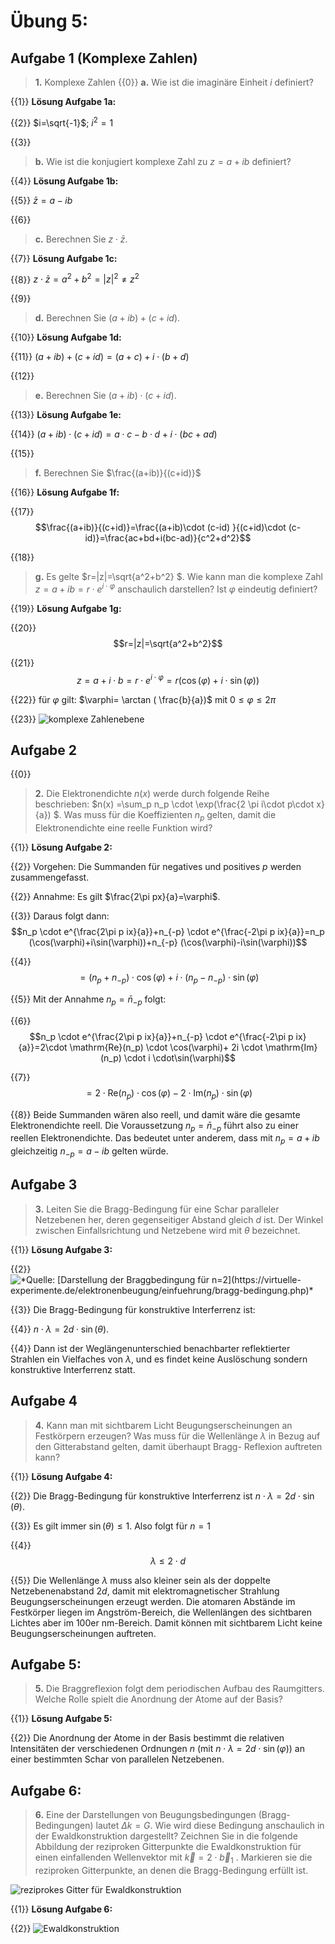 <!--
author:   Claudia Funke

email:    claudia.funke@physik.tu-freiberg.de

version:  0.0.1

language: de

narrator: Deutsch Female

comment:  Struktur der Materie Übung 5

@style
.lia-toc__bottom {
    display: none;
}
@end


import: https://raw.githubusercontent.com/liaTemplates/KekuleJS/master/README.md

-->




# Übung 5: 


## Aufgabe 1 (Komplexe Zahlen)
> __1.__ Komplexe Zahlen
{{0}}
>__a.__  Wie ist die imaginäre Einheit $i$ definiert?

{{1}}
**Lösung Aufgabe 1a:**

{{2}}
$i=\sqrt{-1}$; $i^2=1$

{{3}}
>__b.__  Wie ist die konjugiert komplexe  Zahl zu $z=a+ib$ definiert?

{{4}}
**Lösung Aufgabe 1b:**

{{5}}
$\bar{z}=a-ib$ 

{{6}}
>__c.__  Berechnen Sie $z\cdot \bar{z}$.

{{7}}
**Lösung Aufgabe 1c:**

{{8}}
$z\cdot \bar{z}=a^2+b^2=|z|^2 \ne z^2$

{{9}}
>__d.__  Berechnen Sie $(a+ib)+(c+id)$.


{{10}}
**Lösung Aufgabe 1d:**

{{11}}
$(a+ib)+(c+id)=(a+c)+i\cdot(b+d)$

{{12}}
>__e.__  Berechnen Sie $(a+ib)\cdot(c+id)$.

{{13}}
**Lösung Aufgabe 1e:**

{{14}}
$(a+ib)\cdot(c+id)=a\cdot c -b \cdot d +i\cdot (bc+ad)$

{{15}}
>__f.__  Berechnen Sie $\frac{(a+ib)}{(c+id)}$

{{16}}
**Lösung Aufgabe 1f:**

{{17}}
 $$\frac{(a+ib)}{(c+id)}=\frac{(a+ib)\cdot (c-id) }{(c+id)\cdot (c-id)}=\frac{ac+bd+i(bc-ad)}{c^2+d^2}$$

{{18}}
>__g.__  Es gelte $r=|z|=\sqrt{a^2+b^2} $. Wie kann man die komplexe Zahl $z=a+ib=r\cdot e^{i\cdot \varphi}$ anschaulich darstellen? Ist $\varphi$ eindeutig definiert?

{{19}}
**Lösung Aufgabe 1g:**

{{20}}
$$r=|z|=\sqrt{a^2+b^2}$$

{{21}}
$$z=a+i\cdot b=r\cdot e^{i\cdot \varphi}=r(\cos(\varphi)+i\cdot \sin(\varphi) )$$

{{22}}
für $\varphi$ gilt: $\varphi= \arctan  ( \frac{b}{a})$ mit $0 \le \varphi \le 2\pi$

{{23}}
![komplexe Zahlenebene](media/imaginaereZahl.png "*Quelle:  Claudia Funke licensed under [CC BY-NC-SA ](https://creativecommons.org/licenses/by-nc-sa/4.0/)*")

## Aufgabe 2

{{0}}
>__2.__ Die Elektronendichte $n(x)$  werde durch folgende Reihe beschrieben: $n(x) =\sum_p n_p \cdot \exp(\frac{2 \pi i\cdot p\cdot x}{a}) $. Was muss für die Koeffizienten $n_p$ gelten, damit die Elektronendichte eine reelle Funktion wird? 

{{1}}
**Lösung Aufgabe 2:**

{{2}}
Vorgehen: Die Summanden für negatives und positives $p$ werden zusammengefasst. 

{{2}}
Annahme: Es gilt  $\frac{2\pi px}{a}=\varphi$.

{{3}}
Daraus folgt dann:
$$n_p \cdot e^{\frac{2\pi p ix}{a}}+n_{-p} \cdot e^{\frac{-2\pi p ix}{a}}=n_p (\cos(\varphi)+i\sin(\varphi))+n_{-p} (\cos(\varphi)-i\sin(\varphi))$$

{{4}}
$$=(n_p+n_{-p})\cdot \cos(\varphi)+ i \cdot (n_p-n_{-p}) \cdot \sin(\varphi)$$

{{5}}
Mit der Annahme  $n_p=\bar{n}_{-p}$ folgt:

{{6}}
$$n_p \cdot e^{\frac{2\pi p ix}{a}}+n_{-p} \cdot e^{\frac{-2\pi p ix}{a}}=2\cdot \mathrm{Re}(n_p) \cdot \cos(\varphi)+ 2i \cdot \mathrm{Im}(n_p) \cdot i \cdot\sin(\varphi)$$

{{7}}
$$=2\cdot \mathrm{Re}(n_p) \cdot \cos(\varphi)- 2 \cdot  \mathrm{Im}(n_p)  \cdot\sin(\varphi)$$


{{8}}
Beide Summanden wären also reell, und damit wäre die gesamte Elektronendichte reell. Die Voraussetzung $n_p=\bar{n}_{-p}$ führt also zu einer reellen Elektronendichte. 
Das bedeutet unter anderem,  dass mit  $n_p=a+ib$ gleichzeitig $n_{-p}=a-ib$ gelten würde. 


## Aufgabe 3
>__3.__ Leiten Sie die Bragg-Bedingung für eine Schar paralleler Netzebenen her, deren gegenseitiger Abstand gleich $d$ ist. Der Winkel zwischen Einfallsrichtung und Netzebene wird mit $\theta$ bezeichnet. 


{{1}}
**Lösung Aufgabe 3:**

{{2}}
![](https://virtuelle-experimente.de/bilder/elektronenbeugung/Bragg-Bedingung.png "*Quelle: [Darstellung der Braggbedingung für n=2](https://virtuelle-experimente.de/elektronenbeugung/einfuehrung/bragg-bedingung.php)*")


{{3}}
Die Bragg-Bedingung für konstruktive Interferrenz ist:

{{4}}
$n\cdot \lambda =2d\cdot \sin (\theta)$.

{{4}}
Dann ist der Weglängenunterschied benachbarter reflektierter Strahlen ein Vielfaches von $\lambda$, und es findet keine Auslöschung sondern konstruktive Interferrenz statt.


## Aufgabe 4
>__4.__  Kann man mit sichtbarem Licht Beugungserscheinungen an Festkörpern erzeugen? Was muss für die Wellenlänge $\lambda$ in Bezug auf den Gitterabstand gelten, damit überhaupt Bragg- Reflexion auftreten kann?

{{1}}
**Lösung Aufgabe 4:**

{{2}}
Die Bragg-Bedingung für konstruktive Interferrenz ist 
$n\cdot \lambda =2d\cdot \sin (\theta)$. 

{{3}}
Es gilt immer 
$\sin (\theta) \le 1$. Also folgt für $n=1$ 

{{4}}
$$\lambda \le 2\cdot d $$

{{5}}
Die Wellenlänge $\lambda$ muss also kleiner sein als der doppelte Netzebenenabstand $2d$, damit mit elektromagnetischer Strahlung Beugungserscheinungen erzeugt werden. Die atomaren Abstände im Festkörper liegen im Angström-Bereich, die Wellenlängen des sichtbaren Lichtes aber im 100er nm-Bereich. Damit können mit sichtbarem Licht keine Beugungserscheinungen auftreten.


## Aufgabe 5:
>__5.__ Die Braggreflexion folgt dem periodischen Aufbau des Raumgitters. Welche Rolle spielt die Anordnung der Atome auf der Basis?

{{1}}
**Lösung Aufgabe 5:**

{{2}}
Die Anordnung der Atome in der Basis bestimmt die relativen Intensitäten der verschiedenen Ordnungen $n$ (mit $n\cdot \lambda =2d\cdot \sin (\varphi)$) an einer bestimmten Schar von parallelen Netzebenen.


## Aufgabe 6:

>__6.__ Eine der Darstellungen von Beugungsbedingungen (Bragg-Bedingungen) lautet $\Delta k=G$. Wie wird diese Bedingung anschaulich in der Ewaldkonstruktion dargestellt? Zeichnen Sie in die folgende Abbildung der reziproken Gitterpunkte die Ewaldkonstruktion für einen einfallenden Wellenvektor mit $\vec{k}=2\cdot \vec{b}_1$  . Markieren sie die reziproken Gitterpunkte, an denen die Bragg-Bedingung erfüllt ist.

![reziprokes Gitter für Ewaldkonstruktion](media/VorlageEwaldkonstruktion.png "*Reziprokes Gitter für Ewaldkonstruktion; Quelle:  Claudia Funke licensed under [CC BY-NC-SA ](https://creativecommons.org/licenses/by-nc-sa/4.0/)*")


{{1}}
**Lösung Aufgabe 6:**

{{2}}
![Ewaldkonstruktion](media/Ewaldkonstruktion.png "*Ewaldkonstruktion; Quelle:  Claudia Funke licensed under [CC BY-NC-SA ](https://creativecommons.org/licenses/by-nc-sa/4.0/)*")



